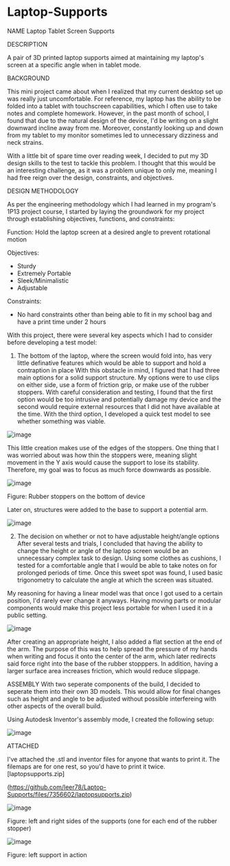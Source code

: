 # Laptop-Supports

NAME Laptop Tablet Screen Supports

DESCRIPTION

A pair of 3D printed laptop supports aimed at maintaining my laptop's screen at a specific angle when in tablet mode.

BACKGROUND

This mini project came about when I realized that my current desktop set up was really just uncomfortable. For reference, my laptop has the ability to be folded into a tablet with touchscreen capabilities, which I often use to take notes and complete homework. However, in the past month of school, I found that due to the natural design of the device, I'd be writing on a slight downward incline away from me. Moreover, constantly looking up and down from my tablet to my monitor sometimes led to unnecessary dizziness and neck strains. 

With a little bit of spare time over reading week, I decided to put my 3D design skills to the test to tackle this problem. I thought that this would be an interesting challenge, as it was a problem unique to only me, meaning I had free reign over the design, constraints, and objectives. 

DESIGN METHODOLOGY

As per the engineering methodology which I had learned in my program's 1P13 project course, I started by laying the groundwork for my project through establishing objectives, functions, and constraints:

Function: Hold the laptop screen at a desired angle to prevent rotational motion

Objectives:
- Sturdy
- Extremely Portable
- Sleek/Minimalistic
- Adjustable

Constraints:
- No hard constraints other than being able to fit in my school bag and have a print time under 2 hours

With this project, there were several key aspects which I had to consider before developing a test model:

1. The bottom of the laptop, where the screen would fold into, has very little definative features which would be able to support and hold a contraption in place
With this obstacle in mind, I figured that I had three main options for a solid support structure. My options were to use clips on either side, use a form of friction grip, or make use of the rubber stoppers. With careful consideration and testing, I found that the first option would be too intrusive and potentially damage my device and the second would require external resources that I did not have available at the time. With the third option, I developed a quick test model to see whether something was viable.

![image](https://user-images.githubusercontent.com/74937113/137569792-aa790fe2-a513-4554-9efa-99747582f47a.png)

This little creation makes use of the edges of the stoppers. One thing that I was worried about was how thin the stoppers were, meaning slight movement in the Y axis would cause the support to lose its stability. Therefore, my goal was to focus as much force downwards as possible.


![image](https://user-images.githubusercontent.com/74937113/137570293-50b3cba6-fb84-45b6-98dc-a3f6432de7c3.png)

Figure: Rubber stoppers on the bottom of device


Later on, structures were added to the base to support a potential arm.

![image](https://user-images.githubusercontent.com/74937113/137569847-a16519b4-3727-487d-8962-fc9c2456c4a7.png)


2. The decision on whether or not to have adjustable height/angle options
After several tests and trials, I concluded that having the ability to change the height or angle of the laptop screen would be an unnecessary complex task to design. Using some clothes as cushions, I tested for a comfortable angle that I would be able to take notes on for prolonged periods of time. Once this sweet spot was found, I used basic trigonometry to calculate the angle at which the screen was situated.  

My reasoning for having a linear model was that once I got used to a certain position, I'd rarely ever change it anyways. Having moving parts or modular components would make this project less portable for when I used it in a public setting. 

![image](https://user-images.githubusercontent.com/74937113/137569944-f835594e-0306-4360-bd0a-0ff52f42d598.png)

After creating an appropriate height, I also added a flat section at the end of the arm. The purpose of this was to help spread the pressure of my hands when writing and focus it onto the center of the arm, which later redirects said force right into the base of the rubber stopppers. In addition, having a larger surface area increases friction, which would reduce slippage.

ASSEMBLY
With two seperate components of the build, I decided to seperate them into their own 3D models. This would allow for final changes such as height and angle to be adjusted without possible interfereing with other aspects of the overall build.

Using Autodesk Inventor's assembly mode, I created the following setup:

![image](https://user-images.githubusercontent.com/74937113/137570113-24d99513-cafb-483c-90a1-dcdd5f9c30e5.png)

ATTACHED

I've attached the .stl and inventor files for anyone that wants to print it. The filemaps are for one rest, so you'd have to print it twice.
[laptopsupports.zip]

(https://github.com/leer78/Laptop-Supports/files/7356602/laptopsupports.zip)

![image](https://user-images.githubusercontent.com/74937113/137570307-e492bfb8-5fe5-4ad4-a741-1c8188b8c8ee.png)

Figure: left and right sides of the supports (one for each end of the rubber stopper)

![image](https://user-images.githubusercontent.com/74937113/137570317-861c6cf4-1ccd-4f90-8b25-ce16379fdbd3.png)

Figure: left support in action
